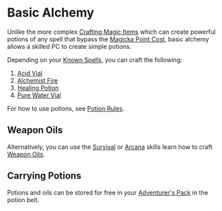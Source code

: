 # Basic Alchemy

Unlike the more complex [Crafting Magic Items](Crafting%20Magic%20Items.md) which can create powerful potions of any spell that bypass the [Magicka Point Cost](../Spellcasting/Magicka%20Point%20Cost.md), basic alchemy allows a skilled PC to create simple potions.

Depending on your [Known Spells](../Spellcasting/Spell%20Learning/Known%20Spells.md), you can craft the following:

1. [Acid Vial](../../Items%20and%20Gear/Gear/250%20Coins/Acid%20Vial.md)
2. [Alchemist Fire](../../Items%20and%20Gear/Gear/250%20Coins/Alchemist%20Fire.md)
3. [Healing Potion](../../Items%20and%20Gear/Gear/250%20Coins/Healing%20Potion.md)
4. [Pure Water Vial](../../Items%20and%20Gear/Gear/250%20Coins/Pure%20Water%20Vial.md)

For how to use potions, see [Potion Rules](Potion%20Rules.md).

## Weapon Oils

Alternatively, you can use the [Survival](../../Player%20Characters/Skills/Secondary%20Skills/Survival.md) or [Arcana](../../Player%20Characters/Skills/Primary%20Skills/Arcana.md) skills learn how to craft [Weapon Oils](Weapon%20Oils.md).

## Carrying Potions

Potions and oils can be stored for free in your [Adventurer's Pack](../../Items%20and%20Gear/Gear/100%20Coins/Adventurer's%20Pack.md) in the potion belt.
